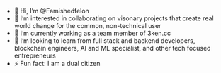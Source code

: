 - 👋 Hi, I’m @Famishedfelon
- 👀 I’m interested in collaborating on visonary projects that create real world change for the common, non-technical user
- 🌱 I’m currently working as a team member of 3ken.cc
- 💞️ I’m looking to learn from full stack and backend developers, blockchain engineers, AI and ML specialist, and other tech focused entrepreneurs
- ⚡ Fun fact: I am a dual citizen 



